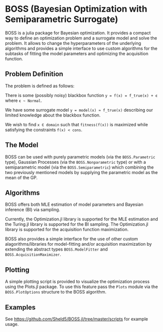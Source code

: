 # BOSS (Bayesian Optimization with Semiparametric Surrogate)

BOSS is a julia package for Bayesian optimization. It provides a compact way to define an optimization problem and a surrogate model and solve the problem. It allows to change the hyperparameters of the underlying algorithms and provides a simple interface to use custom algorithms for the subtasks of fitting the model parameters and optimizing the acquisition function.

## Problem Definition

The problem is defined as follows:

There is some (possibly noisy) blackbox function `y = f(x) = f_true(x) + ϵ` where `ϵ ~ Normal`.

We have some surrogate model `y = model(x) ≈ f_true(x)` describing our limited knowledge about the blackbox function.

We wish to find `x ∈ domain` such that `fitness(f(x))` is maximized while satisfying the constraints `f(x) < cons`.

## The Model

BOSS can be used with purely parametric models (via the `BOSS.Parametric` type), Gaussian Processes (via the `BOSS.Nonparametric` type) or with a semiparametric model (via the `BOSS.Semiparametric`) which combining the two previously mentioned models by supplying the parametric model as the mean of the GP.

## Algorithms

BOSS offers both MLE estimation of model parameters and Bayesian inference (BI) via sampling. 

Currently, the Optimization.jl library is supported for the MLE estimation and the Turing.jl library is supported for the BI sampling. The Optimization.jl library is supported for the acquisition function maximization.

BOSS also provides a simple interface for the use of other custom alagorithms/libraries for model-fitting and/or acquisition maximization by extending the abstract types `BOSS.ModelFitter` and `BOSS.AcquisitionMaximizer`.

## Plotting

A simple plotting script is provided to visualize the optimization process using the Plots.jl package. To use this feature pass the `Plots` module via the `BOSS.PlotOptions` structure to the BOSS algorithm.

## Examples

See https://github.com/Sheld5/BOSS.jl/tree/master/scripts for example usage.
